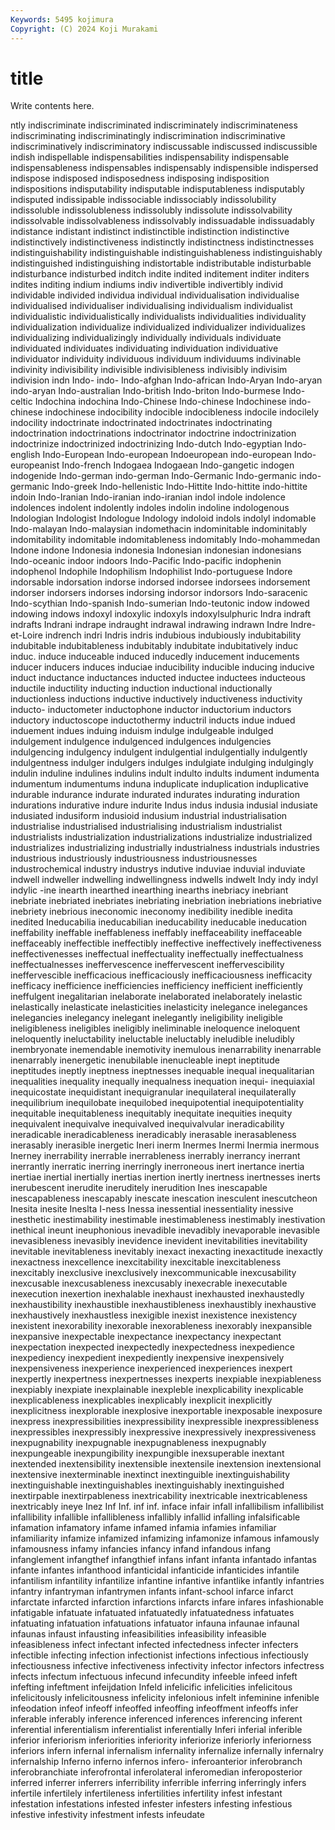 ```yaml
---
Keywords: 5495 kojimura
Copyright: (C) 2024 Koji Murakami
---
```


# title

Write contents here.



ntly indiscriminate indiscriminated indiscriminately
indiscriminateness indiscriminating indiscriminatingly indiscrimination indiscriminative indiscriminatively indiscriminatory indiscussable indiscussed indiscussible
indish indispellable indispensabilities indispensability indispensable indispensableness indispensables indispensably indispensible indispersed
indispose indisposed indisposedness indisposing indisposition indispositions indisputability indisputable indisputableness indisputably
indisputed indissipable indissociable indissociably indissolubility indissoluble indissolubleness indissolubly indissolute indissolvability
indissolvable indissolvableness indissolvably indissuadable indissuadably indistance indistant indistinct indistinctible indistinction
indistinctive indistinctively indistinctiveness indistinctly indistinctness indistinctnesses indistinguishability indistinguishable indistinguishableness indistinguishably
indistinguished indistinguishing indistortable indistributable indisturbable indisturbance indisturbed inditch indite indited
inditement inditer inditers indites inditing indium indiums indiv indivertible indivertibly
individ individable individed individua individual individualisation individualise individualised individualiser individualising
individualism individualist individualistic individualistically individualists individualities individuality individualization individualize individualized
individualizer individualizes individualizing individualizingly individually individuals individuate individuated individuates individuating
individuation individuative individuator individuity individuous individuum individuums indivinable indivinity indivisibility
indivisible indivisibleness indivisibly indivisim indivision indn Indo- indo- Indo-afghan Indo-african
Indo-Aryan Indo-aryan indo-aryan Indo-australian Indo-british Indo-briton Indo-burmese Indo-celtic Indochina indochina
Indo-Chinese Indo-chinese Indochinese indo-chinese indochinese indocibility indocible indocibleness indocile indocilely
indocility indoctrinate indoctrinated indoctrinates indoctrinating indoctrination indoctrinations indoctrinator indoctrine indoctrinization
indoctrinize indoctrinized indoctrinizing Indo-dutch Indo-egyptian Indo-english Indo-European Indo-european Indoeuropean indo-european
Indo-europeanist Indo-french Indogaea Indogaean Indo-gangetic indogen indogenide Indo-german indo-german Indo-Germanic
Indo-germanic indo-germanic Indo-greek Indo-hellenistic Indo-Hittite Indo-hittite indo-hittite indoin Indo-Iranian Indo-iranian
indo-iranian indol indole indolence indolences indolent indolently indoles indolin indoline
indologenous Indologian Indologist Indologue Indology indoloid indols indolyl indomable Indo-malayan
Indo-malaysian indomethacin indominitable indominitably indomitability indomitable indomitableness indomitably Indo-mohammedan Indone
indone Indonesia indonesia Indonesian indonesian indonesians Indo-oceanic indoor indoors Indo-Pacific
Indo-pacific indophenin indophenol Indophile Indophilism Indophilist Indo-portuguese Indore indorsable indorsation
indorse indorsed indorsee indorsees indorsement indorser indorsers indorses indorsing indorsor
indorsors Indo-saracenic Indo-scythian Indo-spanish Indo-sumerian Indo-teutonic indow indowed indowing indows
indoxyl indoxylic indoxyls indoxylsulphuric Indra indraft indrafts Indrani indrape indraught
indrawal indrawing indrawn Indre Indre-et-Loire indrench indri Indris indris indubious
indubiously indubitability indubitable indubitableness indubitably indubitate indubitatively induc induc. induce
induceable induced inducedly inducement inducements inducer inducers induces induciae inducibility
inducible inducing inducive induct inductance inductances inducted inductee inductees inducteous
inductile inductility inducting induction inductional inductionally inductionless inductions inductive inductively
inductiveness inductivity inducto- inductometer inductophone inductor inductorium inductors inductory inductoscope
inductothermy inductril inducts indue indued induement indues induing induism indulge
indulgeable indulged indulgement indulgence indulgenced indulgences indulgencies indulgencing indulgency indulgent
indulgential indulgentially indulgently indulgentness indulger indulgers indulges indulgiate indulging indulgingly
indulin induline indulines indulins indult indulto indults indument indumenta indumentum
indumentums induna induplicate induplication induplicative indurable indurance indurate indurated indurates
indurating induration indurations indurative indure indurite Indus indus indusia indusial
indusiate indusiated indusiform indusioid indusium industrial industrialisation industrialise industrialised industrialising
industrialism industrialist industrialists industrialization industrializations industrialize industrialized industrializes industrializing industrially
industrialness industrials industries industrious industriously industriousness industriousnesses industrochemical industry industrys
indutive induviae induvial induviate indwell indweller indwelling indwellingness indwells indwelt
Indy indy indyl indylic -ine inearth inearthed inearthing inearths inebriacy
inebriant inebriate inebriated inebriates inebriating inebriation inebriations inebriative inebriety inebrious
ineconomic ineconomy inedibility inedible inedita inedited Ineducabilia ineducabilian ineducability ineducable
ineducation ineffability ineffable ineffableness ineffably ineffaceability ineffaceable ineffaceably ineffectible ineffectibly
ineffective ineffectively ineffectiveness ineffectivenesses ineffectual ineffectuality ineffectually ineffectualness ineffectualnesses ineffervescence
ineffervescent ineffervescibility ineffervescible inefficacious inefficaciously inefficaciousness inefficacity inefficacy inefficience inefficiencies
inefficiency inefficient inefficiently ineffulgent inegalitarian inelaborate inelaborated inelaborately inelastic inelastically
inelasticate inelasticities inelasticity inelegance inelegances inelegancies inelegancy inelegant inelegantly ineligibility
ineligible ineligibleness ineligibles ineligibly ineliminable ineloquence ineloquent ineloquently ineluctability ineluctable
ineluctably ineludible ineludibly inembryonate inemendable inemotivity inemulous inenarrability inenarrable inenarrably
inenergetic inenubilable inenucleable inept ineptitude ineptitudes ineptly ineptness ineptnesses inequable
inequal inequalitarian inequalities inequality inequally inequalness inequation inequi- inequiaxial inequicostate
inequidistant inequigranular inequilateral inequilaterally inequilibrium inequilobate inequilobed inequipotential inequipotentiality inequitable
inequitableness inequitably inequitate inequities inequity inequivalent inequivalve inequivalved inequivalvular ineradicability
ineradicable ineradicableness ineradicably inerasable inerasableness inerasably inerasible inergetic Ineri inerm
Inermes Inermi Inermia inermous Inerney inerrability inerrable inerrableness inerrably inerrancy
inerrant inerrantly inerratic inerring inerringly inerroneous inert inertance inertia inertiae
inertial inertially inertias inertion inertly inertness inertnesses inerts inerubescent inerudite
ineruditely inerudition Ines inescapable inescapableness inescapably inescate inescation inesculent inescutcheon
Inesita inesite Ineslta I-ness Inessa inessential inessentiality inessive inesthetic inestimability
inestimable inestimableness inestimably inestivation inethical ineunt ineuphonious inevadible inevadibly inevaporable
inevasible inevasibleness inevasibly inevidence inevident inevitabilities inevitability inevitable inevitableness inevitably
inexact inexacting inexactitude inexactly inexactness inexcellence inexcitability inexcitable inexcitableness inexcitably
inexclusive inexclusively inexcommunicable inexcusability inexcusable inexcusableness inexcusably inexecrable inexecutable inexecution
inexertion inexhalable inexhaust inexhausted inexhaustedly inexhaustibility inexhaustible inexhaustibleness inexhaustibly inexhaustive
inexhaustively inexhaustless inexigible inexist inexistence inexistency inexistent inexorability inexorable inexorableness
inexorably inexpansible inexpansive inexpectable inexpectance inexpectancy inexpectant inexpectation inexpected inexpectedly
inexpectedness inexpedience inexpediency inexpedient inexpediently inexpensive inexpensively inexpensiveness inexperience inexperienced
inexperiences inexpert inexpertly inexpertness inexpertnesses inexperts inexpiable inexpiableness inexpiably inexpiate
inexplainable inexpleble inexplicability inexplicable inexplicableness inexplicables inexplicably inexplicit inexplicitly inexplicitness
inexplorable inexplosive inexportable inexposable inexposure inexpress inexpressibilities inexpressibility inexpressible inexpressibleness
inexpressibles inexpressibly inexpressive inexpressively inexpressiveness inexpugnability inexpugnable inexpugnableness inexpugnably inexpungeable
inexpungibility inexpungible inexsuperable inextant inextended inextensibility inextensible inextensile inextension inextensional
inextensive inexterminable inextinct inextinguible inextinguishability inextinguishable inextinguishables inextinguishably inextinguished inextirpable
inextirpableness inextricability inextricable inextricableness inextricably ineye Inez Inf Inf. inf
inf. inface infair infall infallibilism infallibilist infallibility infallible infallibleness infallibly
infallid infalling infalsificable infamation infamatory infame infamed infamia infamies infamiliar
infamiliarity infamize infamized infamizing infamonize infamous infamously infamousness infamy infancies
infancy infand infandous infang infanglement infangthef infangthief infans infant infanta
infantado infantas infante infantes infanthood infanticidal infanticide infanticides infantile infantilism
infantility infantilize infantine infantive infantlike infantly infantries infantry infantryman infantrymen
infants infant-school infarce infarct infarctate infarcted infarction infarctions infarcts infare
infares infashionable infatigable infatuate infatuated infatuatedly infatuatedness infatuates infatuating infatuation
infatuations infatuator infauna infaunae infaunal infaunas infaust infausting infeasibilities infeasibility
infeasible infeasibleness infect infectant infected infectedness infecter infecters infectible infecting
infection infectionist infections infectious infectiously infectiousness infective infectiveness infectivity infector
infectors infectress infects infectum infectuous infecund infecundity infeeble infeed infeft
infefting infeftment infeijdation Infeld infelicific infelicities infelicitous infelicitously infelicitousness infelicity
infelonious infelt infeminine infenible infeodation infeof infeoff infeoffed infeoffing infeoffment
infeoffs infer inferable inferably inference inferenced inferences inferencing inferent inferential
inferentialism inferentialist inferentially Inferi inferial inferible inferior inferiorism inferiorities inferiority
inferiorize inferiorly inferiorness inferiors infern infernal infernalism infernality infernalize infernally
infernalry infernalship Inferno inferno infernos infero- inferoanterior inferobranch inferobranchiate inferofrontal
inferolateral inferomedian inferoposterior inferred inferrer inferrers inferribility inferrible inferring inferringly
infers infertile infertilely infertileness infertilities infertility infest infestant infestation infestations
infested infester infesters infesting infestious infestive infestivity infestment infests infeudate
